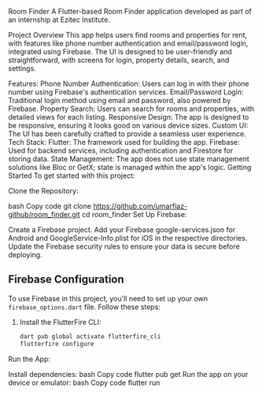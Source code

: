 Room Finder
A Flutter-based Room Finder application developed as part of an internship at Ezitec Institute.

Project Overview
This app helps users find rooms and properties for rent, with features like phone number authentication and 
email/password login, integrated using Firebase.
The UI is designed to be user-friendly and straightforward, with screens for login, property details,
search, and settings.

Features:
Phone Number Authentication: Users can log in with their phone number using Firebase's authentication services.
Email/Password Login: Traditional login method using email and password, also powered by Firebase.
Property Search: Users can search for rooms and properties, with detailed views for each listing.
Responsive Design: The app is designed to be responsive, ensuring it looks good on various device sizes.
Custom UI: The UI has been carefully crafted to provide a seamless user experience.
Tech Stack:
Flutter: The framework used for building the app.
Firebase: Used for backend services, including authentication and Firestore for storing data.
State Management: The app does not use state management solutions like Bloc or GetX; state is managed within the app's logic.
Getting Started
To get started with this project:

Clone the Repository:

bash
Copy code
git clone https://github.com/umarfiaz-github/room_finder.git
cd room_finder
Set Up Firebase:

Create a Firebase project.
Add your Firebase google-services.json for Android and GoogleService-Info.plist for iOS in the respective directories.
Update the Firebase security rules to ensure your data is secure before deploying.
## Firebase Configuration

To use Firebase in this project, you'll need to set up your own `firebase_options.dart` file. Follow these steps:

1. Install the FlutterFire CLI:
   ```bash
   dart pub global activate flutterfire_cli
   flutterfire configure

Run the App:

Install dependencies:
bash
Copy code
flutter pub get
Run the app on your device or emulator:
bash
Copy code
flutter run